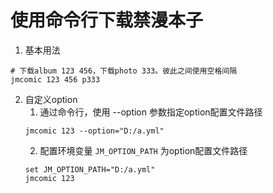 # 使用命令行下载禁漫本子

1. 基本用法

```
# 下载album 123 456，下载photo 333。彼此之间使用空格间隔
jmcomic 123 456 p333
```

2. 自定义option
   1.  通过命令行，使用 --option 参数指定option配置文件路径
   ```
   jmcomic 123 --option="D:/a.yml"
   ```
   2. 配置环境变量 `JM_OPTION_PATH` 为option配置文件路径
    ```
    set JM_OPTION_PATH="D:/a.yml"
    jmcomic 123
    ```


